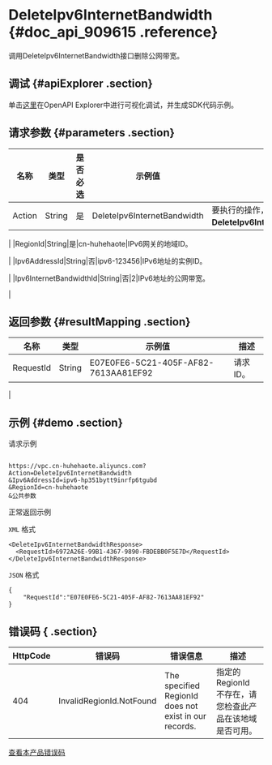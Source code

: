 # DeleteIpv6InternetBandwidth {#doc_api_909615 .reference}

调用DeleteIpv6InternetBandwidth接口删除公网带宽。

## 调试 {#apiExplorer .section}

单击[这里](https://api.aliyun.com/#product=Vpc&api=DeleteIpv6InternetBandwidth)在OpenAPI Explorer中进行可视化调试，并生成SDK代码示例。

## 请求参数 {#parameters .section}

|名称|类型|是否必选|示例值|描述|
|--|--|----|---|--|
|Action|String|是|DeleteIpv6InternetBandwidth|要执行的操作，取值：**DeleteIpv6InternetBandwidth**。

 |
|RegionId|String|是|cn-huhehaote|IPv6网关的地域ID。

 |
|Ipv6AddressId|String|否|ipv6-123456|IPv6地址的实例ID。

 |
|Ipv6InternetBandwidthId|String|否|2|IPv6地址的公网带宽。

 |

## 返回参数 {#resultMapping .section}

|名称|类型|示例值|描述|
|--|--|---|--|
|RequestId|String|E07E0FE6-5C21-405F-AF82-7613AA81EF92|请求ID。

 |

## 示例 {#demo .section}

请求示例

``` {#request_demo}

https://vpc.cn-huhehaote.aliyuncs.com?Action=DeleteIpv6InternetBandwidth
&Ipv6AddressId=ipv6-hp351bytt9inrfp6tgubd
&RegionId=cn-huhehaote
&公共参数

```

正常返回示例

`XML` 格式

``` {#xml_return_success_demo}
<DeleteIpv6InternetBandwidthResponse>
  <RequestId>6972A26E-99B1-4367-9890-FBDEBB0F5E7D</RequestId>
</DeleteIpv6InternetBandwidthResponse>

```

`JSON` 格式

``` {#json_return_success_demo}
{
	"RequestId":"E07E0FE6-5C21-405F-AF82-7613AA81EF92"
}
```

## 错误码 { .section}

|HttpCode|错误码|错误信息|描述|
|--------|---|----|--|
|404|InvalidRegionId.NotFound|The specified RegionId does not exist in our records.|指定的 RegionId 不存在，请您检查此产品在该地域是否可用。|

[查看本产品错误码](https://error-center.aliyun.com/status/product/Vpc)


